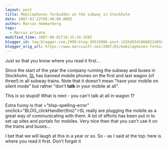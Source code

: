 ```yaml
---
layout: post
title: Mobilephones forbidden on the subway in Stockholm
date: 2007-01-22T06:40:00.000Z
author: Marcus Hammarberg
tags:
  - Marcus private
modified_time: 2007-06-01T10:15:34.358Z
blogger_id: tag:blogger.com,1999:blog-36533086.post-1226455410688214850
blogger_orig_url: https://www.marcusoft.net/2007/01/mobilephones-forbidden-on-subway-in.html
---
```


Just so that you know where you read it first...

Since the start of the year the company running the subway and buses in
Stockholm, [SL](http://www.sl.se/) has
banned mobile phones on the first and
last wagon (of three!) in all subway trains. Note that it doesn't mean
"have your mobile on silent mode" but rather "don't **talk** in your
mobile at all".

This is so stupid! What is next - you can't talk at all in wagon 1?

Extra funny is that ="blsp-spelling-error" onclick="BLOG_clickHandler(this)">SL
really are plugging the mobile as a great way of communicating with
them. A lot of efforts has been put in to set up sites and portals for
mobiles. Very nice then that you can't use it on the trains and buses...

I bet that we will laugh at this in a year or so. So - as I said at the
top: here is where you read it first. Don't forget it
